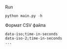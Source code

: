Run
```python
python main.py -h
```

Формат CSV файла
```csv
data-iso;time-in-seconds
data-iso-2;time-in-seconds
...
```
